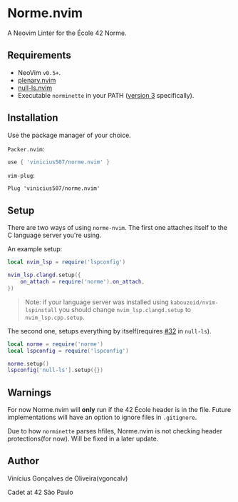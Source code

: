 # Norme.nvim

A Neovim Linter for the École 42 Norme.

Requirements
---

- NeoVim `v0.5+`.
- [plenary.nvim](https://github.com/nvim-lua/plenary.nvim)
- [null-ls.nvim](https://github.com/jose-elias-alvarez/null-ls.nvim)
- Executable `norminette` in your PATH ([version 3](https://github.com/42School/norminette) specifically).

Installation
---

Use the package manager of your choice.

`Packer.nvim`:

```lua
use { 'vinicius507/norme.nvim' }
```

`vim-plug`:

```vim
Plug 'vinicius507/norme.nvim'
```

Setup
---

There are two ways of using `norme-nvim`. The first one attaches itself to the C language server you're using.

An example setup:

```lua
local nvim_lsp = require('lspconfig')

nvim_lsp.clangd.setup({
	on_attach = require('norme').on_attach,
})
```

> Note: if your language server was installed using `kabouzeid/nvim-lspinstall`
> you should change `nvim_lsp.clangd.setup` to `nvim_lsp.cpp.setup`.

The second one, setups everything by itself(requires [#32](https://github.com/jose-elias-alvarez/null-ls.nvim/pull/32#issuecomment-883033252) in `null-ls`).

```lua
local norme = require('norme')
local lspconfig = require('lspconfig')

norme.setup()
lspconfig['null-ls'].setup({})
```

Warnings
---

For now Norme.nvim will **only** run if the 42 École header is in the file.
Future implementations will have an option to ignore files in `.gitignore`.

Due to how `norminette` parses hfiles, Norme.nvim is not checking header
protections(for now). Will be fixed in a later update.

Author
---

Vinícius Gonçalves de Oliveira(vgoncalv)

Cadet at 42 São Paulo
